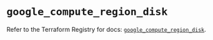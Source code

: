 # `google_compute_region_disk`

Refer to the Terraform Registry for docs: [`google_compute_region_disk`](https://registry.terraform.io/providers/hashicorp/google-beta/5.38.0/docs/resources/google_compute_region_disk).
